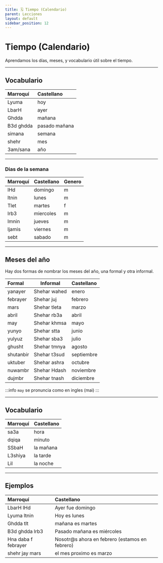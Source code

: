 ```yaml
---
title: 🗓️ Tiempo (Calendario)
parent: Lecciones
layout: default
sidebar_position: 12
---
```


# Tiempo (Calendario)
Aprendamos los días, meses, y vocabulario útil sobre el tiempo.

---

## Vocabulario

| Marroquí  | Castellano    |
|:----------|:--------------|
| Lyuma     | hoy           |
| LbarH     | ayer          |
| Ghdda     | mañana        |
| B3d ghdda | pasado mañana |
| simana    | semana        |
| shehr     | mes           |
| 3am/sana  | año           |

---

### Dias de la semana

| Marroquí | Castellano | Genero |
|:---------|:-----------|:-------|
| lHd      | domingo    | m      |
| ltnin    | lunes      | m      |
| Tlet     | martes     | f      |
| lrb3     | miercoles  | m      |
| lmnin    | jueves     | m      |
| ljamis   | viernes    | m      |
| sebt     | sabado     | m      |

---

## Meses del año

Hay dos formas de nombrar los meses del año, una formal y otra informal.

| Formal    | Informal     | Castellano |
|:----------|--------------|:-----------|
| yanayer   | Shehar wahed | enero      |
| febrayer  | Shehar juj   | febrero    |
| mars      | Shehar tleta | marzo      |
| abril     | Shehar rb3a  | abril      |
| may       | Shehar khmsa | mayo       |
| yunyo     | Shehar stta  | junio      |
| yulyuz    | Shehar sba3  | julio      |
| ghusht    | Shehar tmnya | agosto     |
| shutanbir | Shehar t3sud | septiembre |
| uktuber   | Shehar ashra | octubre    |
| nuwambr   | Shehar Hdash | noviembre  |
| dujmbr    | Shehar tnash | diciembre  |

:::info
`may` se pronuncia como en ingles (mai)
:::

---

## Vocabulario

| Marroquí | Castellano |
|:---------|:-----------|
| sa3a     | hora       |
| dqiqa    | minuto     |
| SSbaH    | la mañana  |
| L3shiya  | la tarde   |
| Lil      | la noche   |

---

## Ejemplos

| Marroquí            | Castellano                                     |
|:--------------------|:-----------------------------------------------|
| LbarH lHd           | Ayer fue domingo                               |
| Lyuma ltnin         | Hoy es lunes                                   |
| Ghdda tlt           | mañana es martes                               |
| B3d ghdda lrb3      | Pasado mañana es miércoles                     |
| Hna daba f febrayer | Nosotr@s ahora en febrero (estamos en febrero) |
| shehr jay mars      | el mes proximo es marzo                        |